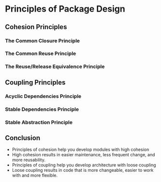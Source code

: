 # Principles of Package Design

## Cohesion Principles
### The Common Closure Principle
### The Common Reuse Principle
### The Reuse/Release Equivalence Principle

## Coupling Principles
### Acyclic Dependencies Principle
### Stable Dependencies Principle
### Stable Abstraction Principle

## Conclusion
- Principles of cohesion help you develop modules with high cohesion
- High cohesion results in easier maintenance, less frequent change, and more reusability.
- Principles of coupling help you develop architecture with loose coupling
- Loose coupling results in code that is more changeable, easier to work with and more flexible.